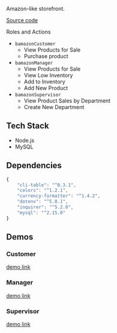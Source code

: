 Amazon-like storefront.

<a href="https://github.com/merrazquin/bamazon">Source code</a>

Roles and Actions
- `bamazonCustomer`
  - View Products for Sale
  - Purchase product
- `bamazonManager`
  - View Products for Sale
  - View Low Inventory
  - Add to Inventory
  - Add New Product
- `bamazonSupervisor`
  - View Product Sales by Department
  - Create New Department



## Tech Stack
- Node.js
- MySQL

## Dependencies
```js
{
    "cli-table": "^0.3.1",
    "colors": "^1.2.1",
    "currency-formatter": "^1.4.2",
    "dotenv": "^5.0.1",
    "inquirer": "^5.2.0",
    "mysql": "^2.15.0"
}
```

## Demos

### Customer
<script src="https://asciinema.org/a/PLiL3Vdp2WAn3wioqSCVnorqO.js" id="asciicast-PLiL3Vdp2WAn3wioqSCVnorqO" async></script>
<a href="https://asciinema.org/a/PLiL3Vdp2WAn3wioqSCVnorqO" target="_blank">demo link</a>

### Manager
<script ]src="https://asciinema.org/a/cX7JlV0XDB4vl997unw5P8vtZ.js" id="asciicast-cX7JlV0XDB4vl997unw5P8vtZ" async></script>
<a href="https://asciinema.org/a/cX7JlV0XDB4vl997unw5P8vtZ" target="_blank">demo link</a>

### Supervisor
<script src="https://asciinema.org/a/MJjnuFqcXFD26UxFLVgpVAIam.js" id="asciicast-MJjnuFqcXFD26UxFLVgpVAIam" async></script>
<a href="https://asciinema.org/a/MJjnuFqcXFD26UxFLVgpVAIam" target="_blank">demo link</a>
